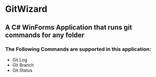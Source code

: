 # GitWizard
## A C# WinForms Application that runs git commands for any folder
### The Following Commands are supported in this application:
- Git Log
- Git Branch
- Git Status
